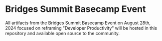 # Bridges Summit Basecamp Event

All artifacts from the Bridges Summit Basecamp Event on August 28th, 2024 focused on reframing "Developer Productivity" will be hosted in this repository and available open source to the community.
